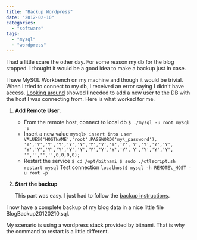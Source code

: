 ```yaml
---
title: "Backup Wordpress"
date: "2012-02-10"
categories: 
  - "software"
tags: 
  - "mysql"
  - "wordpress"
---
```


I had a little scare the other day. For some reason my db for the blog stopped. I thought it would be a good idea to make a backup just in case.

I have MySQL Workbench on my machine and though it would be trivial. When I tried to connect to my db, I received an error saying I didn't have access. [Looking around](http://dev.mysql.com/doc/refman/5.5/en/access-denied.html) showed I needed to add a new user to the DB with the host I was connecting from. Here is what worked for me.

1. **Add Remote User**.
    - From the remote host, connect to local db `$ ./mysql -u root mysql -p`
    - Insert a new value `mysql> insert into user VALUES('HOSTNAME','root',PASSWORD('my\_password'), 'Y','Y','Y','Y','Y','Y','Y','Y','Y','Y','Y','Y','Y','Y', 'Y','Y','Y','Y','Y','Y','Y','Y','Y','Y','Y','Y','Y','Y', '','','','',0,0,0,0);`
    - Restart the service `$ cd /opt/bitnami $ sudo ./ctlscript.sh restart mysql`
    Test connection `localhost$ mysql -h REMOTE\_HOST -u root -p`
2. **Start the backup**
    
    This part was easy. I just had to follow the [backup instructions](http://forum.hostek.com/showthread.php?297-How-to-use-MySQL-Workbench-to-backup-your-MySQL-database).
    

I now have a complete backup of my blog data in a nice little file BlogBackup20120210.sql.

My scenario is using a wordpress stack provided by bitnami. That is why the command to restart is a little different.
